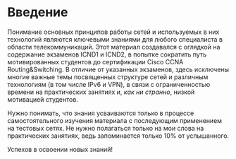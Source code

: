 # Введение

Понимание основных принципов работы сетей и используемых в них технологий являются ключевыми знаниями для любого специалиста в области телекоммуникаций. Этот материал создавался с оглядкой на содержание экзаменов ICND1 и ICND2, в попытке сократить путь мотивированных студентов до сертификации Cisco CCNA Routing&Switching. В отличие от указанных экзаменов, здесь исключены многие важные темы посвященных структуре сетей и различным технологиям \(в том числе IPv6 и VPN\), в связи с ограниченностью времени на практических занятиях и, _как ни странно_, низкой мотивацией студентов.

Нужно понимать, что знания усваиваются только в процессе самостоятельного изучения материала с последующим применением на тестовых сетях. Не нужно полагаться только на мои слова на практических занятиях, ведь запоминается только 10% от услышанного.

Успехов в освоении новых знаний!

 

